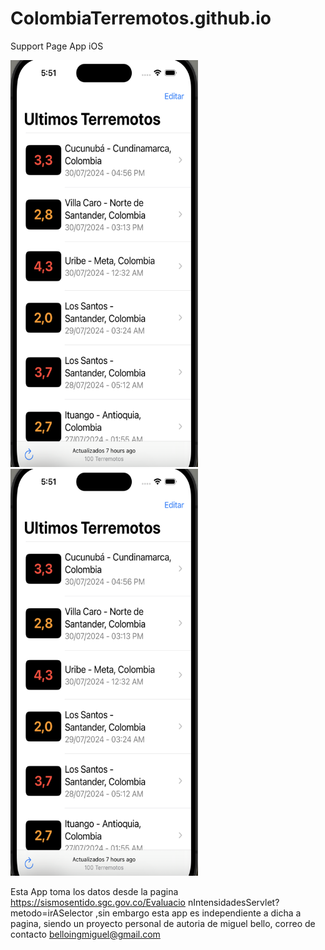 # ColombiaTerremotos.github.io
Support Page App iOS

<img src="./ios1.png" alt="Captura de pantalla de la aplicación" width="300"/>

<img src="./ios1.png" alt="Captura de pantalla de la aplicación" width="300"/>

Esta App toma los datos desde la pagina https://sismosentido.sgc.gov.co/Evaluacio nIntensidadesServlet?metodo=irASelector ,sin embargo esta app es independiente a dicha a pagina, siendo un proyecto personal de autoria de miguel bello, correo de contacto belloingmiguel@gmail.com
